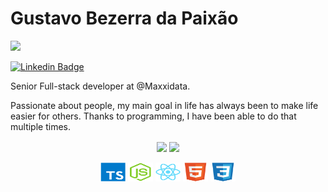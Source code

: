 # Gustavo Bezerra da Paixão 

![](https://komarev.com/ghpvc/?username=gbpaixao)

[![Linkedin Badge](https://img.shields.io/badge/Linkedin-blue?style=flat-square&logo=Linkedin&logoColor=white&link=https://www.linkedin.com/in/gustavobezerrapaixao)](https://www.linkedin.com/in/gustavobezerrapaixao)

Senior Full-stack developer at @Maxxidata.

Passionate about people, my main goal in life has always been to make life easier for others. Thanks to programming, I have been able to do that multiple times.

<!-- GitHub Stats made by: https://github.com/anuraghazra/github-readme-stats -->
<div align="center">
  <a>
    <img align="center" src="https://github-readme-stats.vercel.app/api?username=gbpaixao&include_all_commits=true&count_private=true&show_icons=true&custom_title=GitHub%20Stats" />
  </a>
  <a href="https://github.com/gbpaixao">
    <img align="center" src="https://github-readme-stats.vercel.app/api/top-langs/?username=gbpaixao&exclude_repo=Creating-Programming-Language-with-SableCC&layout=compact" />
  </a>

  <!-- If I'm ever too proud of a repo 
  [![Readme Card](https://github-readme-stats.vercel.app/api/pin/?username=anuraghazra&repo=github-readme-stats)](https://github.com/anuraghazra/github-readme-stats)
  -->
</div>

<!-- Languages -->
<div align="center">
  <br>
  <img align="center" alt="Typescript" title="Typescript" height="30" width="40" src="https://raw.githubusercontent.com/devicons/devicon/master/icons/typescript/typescript-plain.svg">
  <img align="center" alt="Node.js" title="Node.js" height="30" width="40" src="https://raw.githubusercontent.com/devicons/devicon/master/icons/nodejs/nodejs-original.svg">
  <img align="center" alt="React" title="React" height="30" width="40" src="https://raw.githubusercontent.com/devicons/devicon/master/icons/react/react-original.svg">
  <img align="center" alt="HTML" title="HTML" height="30" width="40" src="https://raw.githubusercontent.com/devicons/devicon/master/icons/html5/html5-original.svg">
  <img align="center" alt="CSS" title="CSS" height="30" width="40" src="https://raw.githubusercontent.com/devicons/devicon/master/icons/css3/css3-original.svg">
  <br>
</div>
